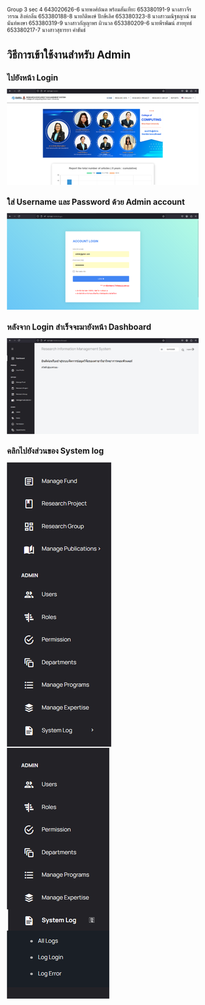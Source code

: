 Group 3 sec 4
643020626-6	นายพงศ์ปณต พร้อมสันเทียะ
653380191-9	นางสาวจีรวรรณ สิงห์กลิ่น
653380188-8	นายกิติพงษ์ ปักษีเลิศ
653380323-8	นางสาวมณิฐชญาณ์ ธมนันท์พงษา
653380319-9	นางสาวกัญญาพร ผิวนวล
653380209-6	นายพีรพัฒน์ สายยุทธ์
653380217-7	นางสาวสุธารยา คำขันธ์

# วิธีการเข้าใช้งานสำหรับ Admin
## ไปยังหน้า Login
![1](img/Home.png)
## ใส่ Username และ Password ด้วย Admin account
![2](img/Accountlogin.png)
## หลังจาก Login สำเร็จจะมายังหน้า Dashboard
![3](img/Research.png)

## คลิกไปยังส่วนของ System log


![4](img/Admin.png)
![5](img/Admin1.png)
